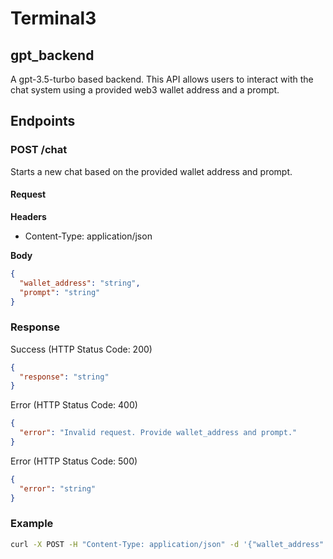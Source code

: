 # Terminal3
## gpt_backend
A gpt-3.5-turbo based backend. This API allows users to interact with the chat system using a provided web3 wallet address and a prompt.

## Endpoints

### POST /chat

Starts a new chat based on the provided wallet address and prompt.

#### Request

**Headers**

- Content-Type: application/json

**Body**

```json
{
  "wallet_address": "string",
  "prompt": "string"
}
```

### Response

Success (HTTP Status Code: 200)
```json
{
  "response": "string"
}
```

Error (HTTP Status Code: 400)
```json
{
  "error": "Invalid request. Provide wallet_address and prompt."
}
```

Error (HTTP Status Code: 500)
```json
{
  "error": "string"
}
```

### Example

```bash
curl -X POST -H "Content-Type: application/json" -d '{"wallet_address": "0x12345", "prompt": "Hello"}' http://localhost:5000/chat
```



